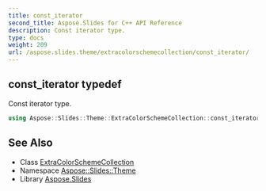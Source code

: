 ```yaml
---
title: const_iterator
second_title: Aspose.Slides for C++ API Reference
description: Const iterator type.
type: docs
weight: 209
url: /aspose.slides.theme/extracolorschemecollection/const_iterator/
---
```

## const_iterator typedef


Const iterator type.

```cpp
using Aspose::Slides::Theme::ExtraColorSchemeCollection::const_iterator =  typename iterator_holder_type::const_iterator
```

## See Also

* Class [ExtraColorSchemeCollection](../)
* Namespace [Aspose::Slides::Theme](../../)
* Library [Aspose.Slides](../../../)